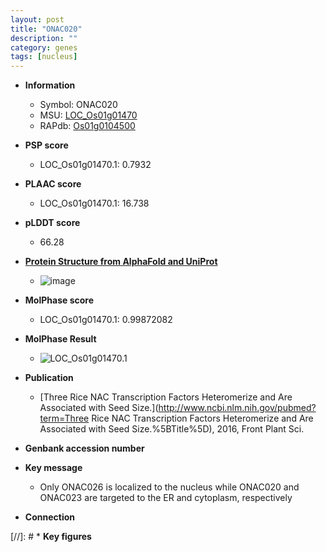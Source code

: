 ```yaml
---
layout: post
title: "ONAC020"
description: ""
category: genes
tags: [nucleus]
---
```


* **Information**  
    + Symbol: ONAC020  
    + MSU: [LOC_Os01g01470](http://rice.plantbiology.msu.edu/cgi-bin/ORF_infopage.cgi?orf=LOC_Os01g01470)  
    + RAPdb: [Os01g0104500](http://rapdb.dna.affrc.go.jp/viewer/gbrowse_details/irgsp1?name=Os01g0104500)  

* **PSP score**  
    + LOC_Os01g01470.1: 0.7932 

* **PLAAC score**  
    + LOC_Os01g01470.1: 16.738 

* **pLDDT score**
    + 66.28

* **[Protein Structure from AlphaFold and UniProt](https://www.uniprot.org/uniprotkb/Q9FTY0/entry#structure)**
    + ![image](https://ricepsp.github.io/images/Q9/AF-Q9FTY0-F1.png)

* **MolPhase score**
    + LOC_Os01g01470.1: 0.99872082

* **MolPhase Result**
    + ![LOC_Os01g01470.1](https://304243504.github.io/Pictures/LOC_Os01g/LOC_Os01g01470.1.png)

* **Publication**  
    + [Three Rice NAC Transcription Factors Heteromerize and Are Associated with Seed Size.](http://www.ncbi.nlm.nih.gov/pubmed?term=Three Rice NAC Transcription Factors Heteromerize and Are Associated with Seed Size.%5BTitle%5D), 2016, Front Plant Sci.

* **Genbank accession number**  

* **Key message**  
    + Only ONAC026 is localized to the nucleus while ONAC020 and ONAC023 are targeted to the ER and cytoplasm, respectively

* **Connection**  

[//]: # * **Key figures**  


